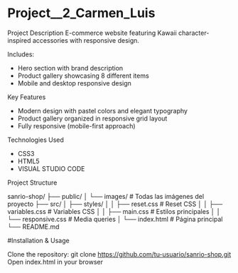 # Project__2_Carmen_Luis

Project Description
E-commerce website featuring Kawaii character-inspired accessories with responsive design. 

Includes:
- Hero section with brand description
- Product gallery showcasing 8 different items
- Mobile and desktop responsive design

Key Features
- Modern design with pastel colors and elegant typography
- Product gallery organized in responsive grid layout
- Fully responsive (mobile-first approach)

Technologies Used
- CSS3 
- HTML5
- VISUAL STUDIO CODE

Project Structure

sanrio-shop/
├── public/
│   └── images/          # Todas las imágenes del proyecto
├── src/
│   ├── styles/
│   │   ├── reset.css    # Reset CSS
│   │   ├── variables.css # Variables CSS
│   │   ├── main.css     # Estilos principales
│   │   └── responsive.css # Media queries
│   └── index.html       # Página principal
└── README.md

#Installation & Usage

Clone the repository: git clone https://github.com/tu-usuario/sanrio-shop.git
Open index.html in your browser
